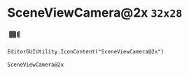 # SceneViewCamera@2x `32x28`
<img src="/img/SceneViewCamera@2x.png" width=32 height=28>

``` CSharp
EditorGUIUtility.IconContent("SceneViewCamera@2x")
```
```
SceneViewCamera@2x
```
